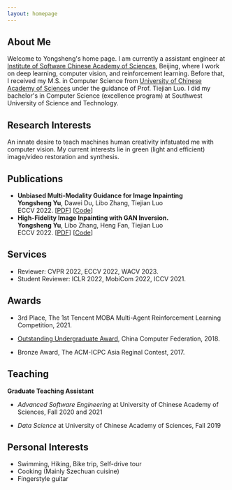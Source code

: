 ```yaml
---
layout: homepage
---
```


## About Me

Welcome to Yongsheng's home page. I am currently a assistant engineer at [Institute of Software Chinese Academy of Sciences](http://www.is.cas.cn), Beijing, where I work on deep learning, computer vision, and reinforcement learning. Before that, I received my M.S. in Computer Science from [University of Chinese Academy of Sciences](https://www.ucas.ac.cn/) under the guidance of Prof. Tiejian Luo. I did my bachelor's in Computer Science (excellence program) at Southwest University of Science and Technology.

## Research Interests

An innate desire to teach machines human creativity infatuated me with computer vision. My current interests lie in green (light and efficient) image/video restoration and synthesis.

## Publications

- **Unbiased Multi-Modality Guidance for Image Inpainting**
  <br>**Yongsheng Yu**, Dawei Du, Libo Zhang, Tiejian Luo
  <br>ECCV 2022. [[PDF]()] [[Code]()]
  <br>
- **High-Fidelity Image Inpainting with GAN Inversion.**
  <br>**Yongsheng Yu**, Libo Zhang, Heng Fan, Tiejian Luo
  <br>ECCV 2022. [[PDF]()] [[Code]()]
  <br>

## Services

- Reviewer: CVPR 2022, ECCV 2022, WACV 2023.
- Student Reviewer: ICLR 2022, MobiCom 2022, ICCV 2021.

## Awards

- 3rd Place, The 1st Tencent MOBA Multi-Agent Reinforcement Learning Competition, 2021.

- [Outstanding Undergraduate Award](https://www.ccf.org.cn/Awards/Awards/2018-07-31/650741.shtml), China Computer Federation, 2018.

- Bronze Award, The ACM-ICPC Asia Reginal Contest, 2017.

## Teaching

**Graduate Teaching Assistant**

- *Advanced Software Engineering* at University of Chinese Academy of Sciences, Fall 2020 and 2021

- *Data Science* at University of Chinese Academy of Sciences, Fall 2019

## Personal Interests
- Swimming, Hiking, Bike trip, Self-drive tour
- Cooking (Mainly Szechuan cuisine)
- Fingerstyle guitar
